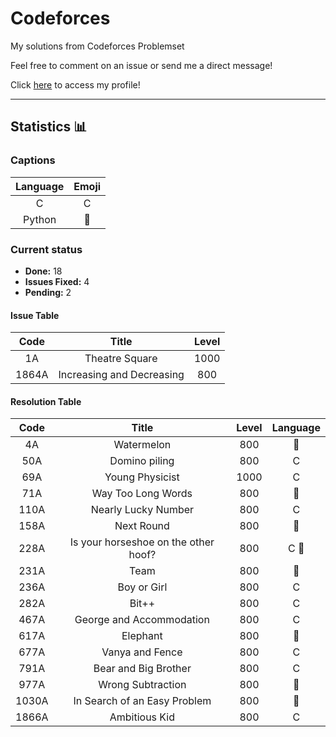 # Codeforces
My solutions from Codeforces Problemset

Feel free to comment on an issue or send me a direct message!

Click [here](https://codeforces.com/profile/brenovsky1) to access my profile!

***

## Statistics :bar_chart:

### Captions

| Language | Emoji |
|:--------:|:-----:|
|    C     |   C   |
| Python | :snake: |

### Current status

* **Done:** 18
* **Issues Fixed:** 4
* **Pending:** 2


#### Issue Table
| Code  |           Title           | Level |
|:-----:|:-------------------------:|:-----:|
|  1A   |      Theatre Square       | 1000  |
| 1864A | Increasing and Decreasing |  800  |


#### Resolution Table
| Code  |                Title                 | Level | Language  |
|:-----:|:------------------------------------:|:-----:|:---------:|
|  4A   |              Watermelon              |  800  |  :snake:  |
|  50A  |            Domino piling             |  800  |     C     |
|  69A  |           Young Physicist            | 1000  |     C     |
|  71A  |          Way Too Long Words          |  800  |  :snake:  |
| 110A  |         Nearly Lucky Number          |  800  |     C     |
| 158A  |              Next Round              |  800  |  :snake:  |
| 228A  | Is your horseshoe on the other hoof? |  800  | C :snake: |
| 231A  |                 Team                 |  800  |  :snake:  |
| 236A  |             Boy or Girl              |  800  |     C     |
| 282A  |                Bit++                 |  800  |     C     |
| 467A  |       George and Accommodation       |  800  |     C     |
| 617A  |               Elephant               |  800  |  :snake:  |
| 677A  |           Vanya and Fence            |  800  |     C     |
| 791A  |         Bear and Big Brother         |  800  |     C     |
| 977A  |          Wrong Subtraction           |  800  |  :snake:  |
| 1030A |     In Search of an Easy Problem     |  800  |  :snake:  |
| 1866A |            Ambitious Kid             |  800  |     C     |



